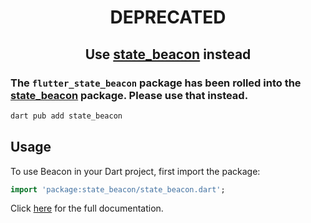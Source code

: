 <center><h1>DEPRECATED</h1></center>
<center><h2>Use <a href="https://pub.dev/packages/state_beacon">state_beacon</a> instead</h2></center>

### The `flutter_state_beacon` package has been rolled into the [state_beacon](https://pub.dev/packages/state_beacon) package. Please use that instead.

```bash
dart pub add state_beacon
```

## Usage

To use Beacon in your Dart project, first import the package:

```dart
import 'package:state_beacon/state_beacon.dart';
```

Click [here](https://pub.dev/packages/state_beacon) for the full documentation.
